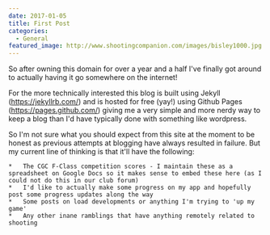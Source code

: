 ```yaml
---
date: 2017-01-05
title: First Post
categories:
  - General
featured_image: http://www.shootingcompanion.com/images/bisley1000.jpg
---
```

So after owning this domain for over a year and a half I've finally got around to actually having it go somewhere on the internet!

For the more technically interested this blog is built using Jekyll (https://jekyllrb.com/) and is hosted for free (yay!) using Github Pages (https://pages.github.com/) giving me a very simple and more nerdy way to keep a blog than I'd have typically done with something like wordpress.

So I'm not sure what you should expect from this site at the moment to be honest as previous attempts at blogging have always resulted in failure. But my current line of thinking is that it'll have the following:

	*	The CGC F-Class competition scores - I maintain these as a spreadsheet on Google Docs so it makes sense to embed these here (as I could not do this in our club forum)
	*	I'd like to actually make some progress on my app and hopefully post some progress updates along the way
	*	Some posts on load developments or anything I'm trying to 'up my game'
	*	Any other inane ramblings that have anything remotely related to shooting
